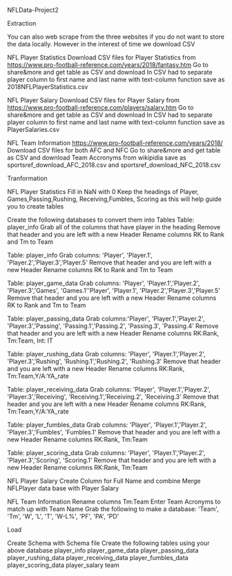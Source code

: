 NFLData-Project2

Extraction

You can also web scrape from the three websites if you do not want to store the data locally.  However in the interest of time we download
CSV

NFL Player Statistics 
Download CSV files for Player Statistics from 
https://www.pro-football-reference.com/years/2018/fantasy.htm
Go to share&more and get table as CSV and download
In CSV had to separate player column to first name and last name with text-column function
save as 2018NFLPlayerStatistics.csv

NFL Player Salary
Download CSV files for Player Salary from 
https://www.pro-football-reference.com/players/salary.htm 
Go to share&more and get table as CSV and download
In CSV had to separate player column to first name and last name with text-column function
save as PlayerSalaries.csv

NFL Team Information 
https://www.pro-football-reference.com/years/2018/
Download CSV files for both AFC and NFC 
Go to share&more and get table as CSV and download
Team Accronyms from wikipidia
save as sportsref_download_AFC_2018.csv and sportsref_download_NFC_2018.csv 

Tranformation 

NFL Player Statistics
Fill in NaN with 0
Keep the headings of Player, Games,Passing,Rushing, Receiving,Fumbles, 
Scoring as this will help guide you to create tables

Create the following databases to convert them into Tables
Table: player_info
Grab all of the columns that have player in the heading 
Remove that header and you are left with a new Header
Rename columns RK to Rank and Tm to Team

Table: player_info
Grab columns: 'Player', 'Player.1', 'Player.2','Player.3','Player.5'
Remove that header and you are left with a new Header
Rename columns RK to Rank and Tm to Team

Table: player_game_data
Grab columns: 'Player', 'Player.1','Player.2', 'Player.3','Games', 'Games.1''Player', 'Player.1', 'Player.2','Player.3','Player.5'
Remove that header and you are left with a new Header
Rename columns RK to Rank and Tm to Team

Table: player_passing_data
Grab columns:'Player', 'Player.1','Player.2', 'Player.3','Passing', 'Passing.1','Passing.2', 'Passing.3', 'Passing.4'
Remove that header and you are left with a new Header
Rename columns RK:Rank, Tm:Team, Int: IT

Table: player_rushing_data
Grab columns: 'Player', 'Player.1','Player.2', 'Player.3','Rushing', 'Rushing.1','Rushing.2', 'Rushing.3'
Remove that header and you are left with a new Header
Rename columns RK:Rank, Tm:Team,Y/A:YA_rate

Table: player_receiving_data
Grab columns: 'Player', 'Player.1','Player.2', 'Player.3','Receiving', 'Receiving.1','Receiving.2', 'Receiving.3' 
Remove that header and you are left with a new Header
Rename columns RK:Rank, Tm:Team,Y/A:YA_rate

Table: player_fumbles_data
Grab columns: 'Player', 'Player.1','Player.2', 'Player.3','Fumbles', 'Fumbles.1'
Remove that header and you are left with a new Header
Rename columns RK:Rank, Tm:Team

Table: player_scoring_data
Grab columns: 'Player', 'Player.1','Player.2', 'Player.3','Scoring', 'Scoring.1'
Remove that header and you are left with a new Header
Rename columns RK:Rank, Tm:Team


NFL Player Salary
Create Column for Full Name and combine
Merge NFLPlayer data base with Player Salary

NFL Team Information
Rename columns Tm:Team
Enter Team Acronyms to match up with Team Name
Grab the following to make a database: 'Team', 'Tm', 'W', 'L', 'T', 'W-L%', 'PF', 'PA', 'PD'

Load 

Create Schema with Schema file
Create the following tables using your above database
player_info
player_game_data
player_passing_data
player_rushing_data
player_receiving_data
player_fumbles_data
player_scoring_data
player_salary
team

